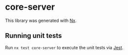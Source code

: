 # core-server

This library was generated with [Nx](https://nx.dev).

## Running unit tests

Run `nx test core-server` to execute the unit tests via [Jest](https://jestjs.io).
